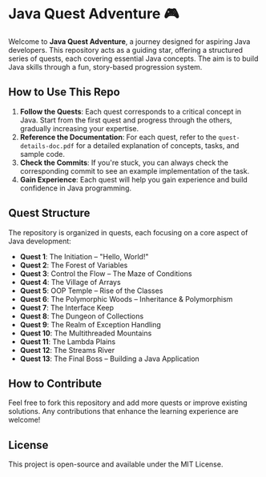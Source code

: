 # Java Quest Adventure 🎮

Welcome to **Java Quest Adventure**, a journey designed for aspiring Java developers. This repository acts as a guiding star, offering a structured series of quests, each covering essential Java concepts. The aim is to build Java skills through a fun, story-based progression system.

## How to Use This Repo

1. **Follow the Quests**: Each quest corresponds to a critical concept in Java. Start from the first quest and progress through the others, gradually increasing your expertise.
2. **Reference the Documentation**: For each quest, refer to the `quest-details-doc.pdf` for a detailed explanation of concepts, tasks, and sample code.
3. **Check the Commits**: If you're stuck, you can always check the corresponding commit to see an example implementation of the task.
4. **Gain Experience**: Each quest will help you gain experience and build confidence in Java programming.

## Quest Structure

The repository is organized in quests, each focusing on a core aspect of Java development:

- **Quest 1**: The Initiation – "Hello, World!"
- **Quest 2**: The Forest of Variables
- **Quest 3**: Control the Flow – The Maze of Conditions
- **Quest 4**: The Village of Arrays
- **Quest 5**: OOP Temple – Rise of the Classes
- **Quest 6**: The Polymorphic Woods – Inheritance & Polymorphism
- **Quest 7**: The Interface Keep
- **Quest 8**: The Dungeon of Collections
- **Quest 9**: The Realm of Exception Handling
- **Quest 10**: The Multithreaded Mountains
- **Quest 11**: The Lambda Plains
- **Quest 12**: The Streams River
- **Quest 13**: The Final Boss – Building a Java Application

## How to Contribute

Feel free to fork this repository and add more quests or improve existing solutions. Any contributions that enhance the learning experience are welcome!

## License

This project is open-source and available under the MIT License.
